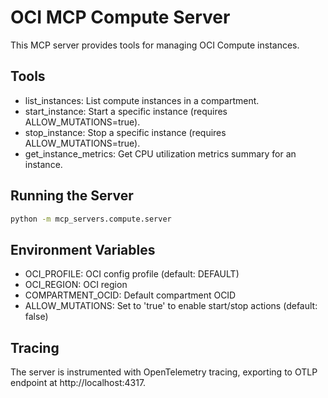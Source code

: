 # OCI MCP Compute Server

This MCP server provides tools for managing OCI Compute instances.

## Tools

- list_instances: List compute instances in a compartment.
- start_instance: Start a specific instance (requires ALLOW_MUTATIONS=true).
- stop_instance: Stop a specific instance (requires ALLOW_MUTATIONS=true).
- get_instance_metrics: Get CPU utilization metrics summary for an instance.

## Running the Server

```bash
python -m mcp_servers.compute.server
```

## Environment Variables

- OCI_PROFILE: OCI config profile (default: DEFAULT)
- OCI_REGION: OCI region
- COMPARTMENT_OCID: Default compartment OCID
- ALLOW_MUTATIONS: Set to 'true' to enable start/stop actions (default: false)

## Tracing

The server is instrumented with OpenTelemetry tracing, exporting to OTLP endpoint at http://localhost:4317.
